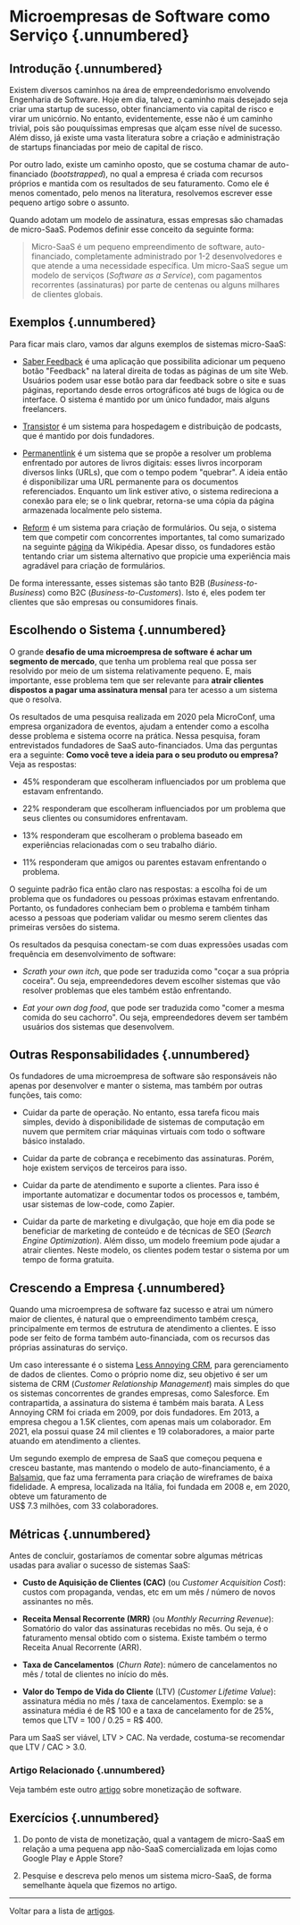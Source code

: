 
# Microempresas de Software como Serviço {.unnumbered}

## Introdução {.unnumbered}

Existem diversos caminhos na área de empreendedorismo envolvendo Engenharia
de Software. Hoje em dia, talvez, o caminho mais desejado seja criar uma 
startup de sucesso, obter financiamento via capital de risco e virar um 
unicórnio. No entanto, evidentemente, esse não é um caminho trivial, pois 
são pouquíssimas empresas que alçam esse nível de sucesso. Além disso, 
já existe uma vasta literatura sobre a criação e administração de startups 
financiadas por meio de capital de risco.

Por outro lado, existe um caminho oposto, que se costuma chamar 
de auto-financiado (*bootstrapped*), no qual a empresa é criada com recursos
próprios e mantida com os resultados de seu faturamento. 
Como ele é menos comentado, pelo menos na literatura, resolvemos escrever esse 
pequeno artigo sobre o assunto.

Quando adotam um modelo de assinatura, essas empresas são chamadas 
de micro-SaaS. Podemos definir esse conceito da seguinte forma:

> Micro-SaaS é um pequeno empreendimento de software, 
> auto-financiado, completamente administrado por 1-2 desenvolvedores 
> e que atende a uma necessidade específica. 
> Um micro-SaaS segue um modelo de serviços (*Software as a Service*), 
> com pagamentos recorrentes (assinaturas) por parte
> de centenas ou alguns milhares de clientes globais.

## Exemplos {.unnumbered}

Para ficar mais claro, vamos dar alguns exemplos de sistemas micro-SaaS:

* [Saber Feedback](https://saberfeedback.com/) é uma aplicação que possibilita 
adicionar um pequeno botão "Feedback" na lateral direita de todas as páginas 
de um site Web. Usuários podem usar esse botão para dar feedback sobre o site 
e suas páginas, reportando desde erros ortográficos até bugs de lógica ou de 
interface. O sistema é mantido por um único fundador, mais alguns freelancers. 

* [Transistor](https://transistor.fm/) é um sistema para hospedagem e 
distribuição de podcasts, que é mantido por dois fundadores.

* [Permanentlink](https://permanent.link/) é um sistema que se propõe a resolver 
um problema enfrentado por autores de livros digitais: esses livros incorporam 
diversos links (URLs), que com o tempo podem "quebrar". A ideia então é 
disponibilizar uma URL permanente para os documentos referenciados. 
Enquanto um link estiver ativo, o sistema redireciona a conexão para ele; se o link 
quebrar, retorna-se uma cópia da página armazenada localmente pelo sistema. 

* [Reform](https://www.reform.app/) é um sistema para criação de formulários.
Ou seja, o sistema tem que competir com concorrentes importantes, tal como 
sumarizado na seguinte 
[página](https://en.wikipedia.org/wiki/Comparison_of_survey_software) 
da Wikipédia. Apesar disso, os fundadores estão tentando criar um sistema
alternativo que propicie uma experiência mais agradável para criação de formulários.

De forma interessante, esses sistemas são tanto B2B (*Business-to-Business*) 
como B2C (*Business-to-Customers*). Isto é, eles podem ter clientes que são
empresas ou consumidores finais.

## Escolhendo o Sistema {.unnumbered}

O grande **desafio de uma microempresa de software é achar um 
segmento de mercado**, que tenha um problema real que possa ser 
resolvido por meio de um sistema relativamente pequeno. E, mais 
importante, esse problema tem que ser relevante para **atrair 
clientes dispostos a pagar uma assinatura mensal** para ter 
acesso a um sistema que o resolva. 

Os resultados de uma pesquisa realizada em 2020 pela MicroConf, 
uma empresa organizadora de  eventos, ajudam a entender 
como a escolha desse problema e sistema ocorre na prática. Nessa 
pesquisa, foram entrevistados fundadores de SaaS auto-financiados. 
Uma das perguntas era a seguinte: **Como você teve a ideia para 
o seu produto ou empresa?** 
Veja as respostas:

* 45% responderam que escolheram influenciados por um problema 
que estavam enfrentando.

* 22% responderam que escolheram influenciados por um problema 
que seus clientes ou consumidores enfrentavam.

* 13% responderam que escolheram o problema baseado em experiências 
relacionadas com o seu trabalho diário.

* 11% responderam que amigos ou parentes estavam enfrentando 
o problema.

O seguinte padrão fica então claro nas respostas: a escolha foi 
de um problema que os fundadores ou pessoas próximas estavam 
enfrentando. Portanto, os fundadores conheciam bem o problema
e também tinham acesso a pessoas que poderiam validar ou mesmo 
serem clientes das primeiras versões do sistema.

Os resultados da pesquisa conectam-se com  duas expressões
usadas com frequência em desenvolvimento de software: 

* *Scrath your own itch*, que pode ser traduzida como "coçar a sua
própria coceira". Ou seja, empreendedores devem escolher
sistemas que vão resolver problemas que eles também 
estão enfrentando.

* *Eat your own dog food*, que pode ser traduzida como 
"comer a mesma comida do seu cachorro". Ou seja, empreendedores 
devem ser também usuários dos sistemas que desenvolvem.

## Outras Responsabilidades {.unnumbered}

Os fundadores de uma microempresa de software são responsáveis 
não apenas por desenvolver e manter o sistema, mas também por outras 
funções, tais como:

* Cuidar da parte de operação. No entanto, essa tarefa ficou mais simples, 
devido à disponibilidade de sistemas de computação em nuvem que permitem 
criar máquinas virtuais com todo o software básico instalado.

* Cuidar da parte de cobrança e recebimento das assinaturas. Porém, hoje existem
serviços de terceiros para isso.

* Cuidar da parte de atendimento e suporte a clientes. Para isso é importante 
automatizar e documentar todos os processos e, também, usar sistemas de 
low-code, como Zapier.

* Cuidar da parte de marketing e divulgação, que hoje em dia pode se beneficiar 
de marketing de conteúdo e de técnicas de SEO (*Search Engine Optimization*). Além disso, um modelo freemium pode ajudar a atrair clientes. Neste modelo, os clientes podem testar o sistema por um tempo de forma gratuita.


## Crescendo a Empresa  {.unnumbered}

Quando uma microempresa de software faz sucesso e atrai um número maior de 
clientes, é natural que o empreendimento também cresça, principalmente em termos de estrutura de atendimento a clientes. E isso pode ser feito de forma também auto-financiada, com os recursos das próprias assinaturas do serviço.

Um caso interessante é o sistema 
[Less Annoying CRM](https://www.lessannoyingcrm.com), para gerenciamento de 
dados de clientes. Como o próprio nome diz, seu objetivo é ser um sistema de CRM 
(*Customer Relationship Management*) mais simples do que os sistemas concorrentes 
de grandes empresas, como Salesforce. Em contrapartida, a assinatura do sistema 
é também mais barata. A Less Annoying CRM foi criada em 2009, por dois fundadores. 
Em 2013, a empresa chegou a 1.5K clientes, com apenas mais um colaborador. 
Em 2021, ela possui quase 24 mil clientes e 19 colaboradores, a maior parte 
atuando em atendimento a clientes.

Um segundo exemplo de empresa de SaaS que começou pequena e cresceu 
bastante, mas mantendo o modelo de auto-financiamento, é a 
[Balsamiq](https://balsamiq.com), que faz uma ferramenta para criação de 
wireframes de baixa fidelidade. A empresa, localizada na Itália,
foi fundada em 2008 e, em 2020, obteve um faturamento de  
US$ 7.3 milhões, com 33 colaboradores.

## Métricas {.unnumbered}

Antes de concluir, gostaríamos de comentar sobre algumas métricas usadas 
para avaliar o sucesso de sistemas SaaS:

* **Custo de Aquisição de Clientes (CAC)** (ou *Customer Acquisition Cost*): 
custos com propaganda, vendas, etc em um mês / número de novos assinantes no mês.

* **Receita Mensal Recorrente (MRR)** (ou *Monthly Recurring Revenue*):
Somatório do valor das assinaturas recebidas no mês. Ou seja, é o faturamento
mensal obtido com o sistema. Existe também o termo Receita Anual Recorrente (ARR).

* **Taxa de Cancelamentos** (*Churn Rate*): número de cancelamentos no mês /
total de clientes no início do mês.

* **Valor do Tempo de Vida do Cliente** (LTV) (*Customer Lifetime Value*): 
assinatura média no mês / taxa de cancelamentos. Exemplo: se a assinatura
média é de R$ 100 e a taxa de cancelamento for de 25%, temos que LTV =
100 / 0.25 = R$ 400.

Para um SaaS ser viável, LTV > CAC. Na verdade,
costuma-se recomendar que LTV / CAC > 3.0.

### Artigo Relacionado {.unnumbered}

Veja também este outro [artigo](https://engsoftmoderna.info/artigos/como-monetizar.html) sobre monetização de software.

## Exercícios {.unnumbered}

1. Do ponto de vista de monetização, qual a vantagem de micro-SaaS em 
relação a uma pequena app não-SaaS comercializada em lojas como 
Google Play e Apple Store?

2. Pesquise e descreva pelo menos um sistema micro-SaaS, de forma semelhante 
àquela que fizemos no artigo.

* * * 

Voltar para a lista de [artigos](./artigos.html).
